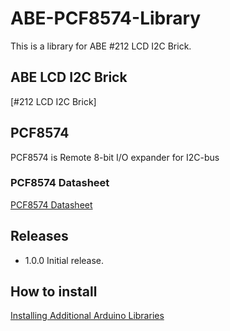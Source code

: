 # ABE-PCF8574-Library

This is a library for ABE #212 LCD I2C Brick.

## ABE LCD I2C Brick

[#212 LCD I2C Brick]

## PCF8574

PCF8574 is Remote 8-bit I/O expander for I2C-bus

### PCF8574 Datasheet

[PCF8574 Datasheet](http://www.nxp.com/documents/data_sheet/PCF8574_PCF8574A.pdf)

## Releases

- 1.0.0 Initial release.

## How to install

[Installing Additional Arduino Libraries](https://www.arduino.cc/en/Guide/Libraries)
